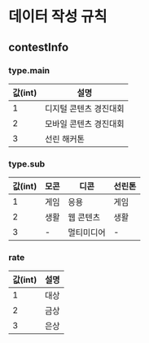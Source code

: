 
# 데이터 작성 규칙

## contestInfo

### type.main

값(int) | 설명
------- | ----------------------
1       | 디지털 콘텐츠 경진대회
2       | 모바일 콘텐츠 경진대회
3       | 선린 해커톤

### type.sub

값(int) | 모콘 | 디콘       | 선린톤
------- | ---- | ---------- | ------
1       | 게임 | 응용       | 게임
2       | 생활 | 웹 콘텐츠  | 생활
3       | -    | 멀티미디어 | -

### rate

값(int) | 설명 |
------- | ---- |
1       | 대상 |
2       | 금상 |
3       | 은상 |